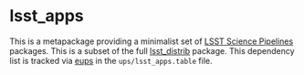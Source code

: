 # lsst_apps

This is a metapackage providing a minimalist set of [LSST Science Pipelines](https://pipelines.lsst.io) packages. This is a subset of the full [lsst_distrib](https://github.com/lsst/lsst_distrib) package. This dependency list is tracked via [eups](https://github.com/RobertLuptonTheGood/eups) in the `ups/lsst_apps.table` file.

